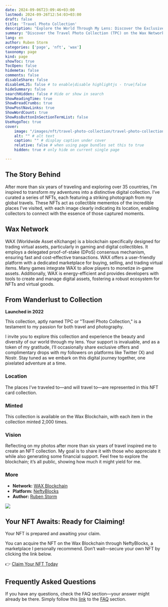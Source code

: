 ```yaml
---
date: 2024-09-06T23:09:46+03:00
lastmod: 2024-09-26T12:54:03+03:00
draft: false
title: 'Travel Photo Collection'
description: "Explore the World Through My Lens: Discover the Exclusive Travel Photo Collection on the Wax Network"
summary: "Discover the Travel Photo Collection (TPC) on the Wax Network, featuring exclusive NFTs that showcase captivating photographs from over 35 countries. Each NFT highlights a unique location, allowing collectors to connect with the beauty and diversity of the world."
lang: en
author: Ruben Storm
categories: ['page', 'nft', 'wax']
taxonomy: page
kind: page
showToc: true
TocOpen: false
hidemeta: false
comments: false
disableShare: false
disableHLJS: false # to enable|disable highlightjs - true|false
hideSummary: false
searchHidden: false # Hide or show in search
ShowReadingTime: true
ShowBreadCrumbs: true
ShowPostNavLinks: true
ShowWordCount: true
ShowRssButtonInSectionTermList: false
UseHugoToc: true
cover:
    image: "/images/nft/travel-photo-collection/travel-photo-collection-800x800.webp" # image path/url
    alt: "" # alt text
    caption: "" # display caption under cover
    relative: false # when using page bundles set this to true
    hidden: true # only hide on current single page

---
```


## The Story Behind

After more than six years of traveling and exploring over 35 countries, I’m inspired to transform my adventures into a distinctive digital collection. I’ve curated a series of NFTs, each featuring a striking photograph from my global travels. These NFTs act as collectible mementos of the incredible places I’ve visited, with each image clearly indicating its location, enabling collectors to connect with the essence of those captured moments.

## Wax Network

WAX (Worldwide Asset eXchange) is a blockchain specifically designed for trading virtual assets, particularly in gaming and digital collectibles. It employs a delegated proof-of-stake (DPoS) consensus mechanism, ensuring fast and cost-effective transactions. WAX offers a user-friendly platform with a dedicated marketplace for buying, selling, and trading virtual items. Many games integrate WAX to allow players to monetize in-game assets. Additionally, WAX is energy-efficient and provides developers with tools to create and manage digital assets, fostering a robust ecosystem for NFTs and virtual goods.

## From Wanderlust to Collection

**Launched in 2022**

This collection, aptly named TPC or "Travel Photo Collection," is a testament to my passion for both travel and photography.

I invite you to explore this collection and experience the beauty and diversity of our world through my lens. Your support is invaluable, and as a token of my gratitude, I’ll occasionally share exclusive offers and complimentary drops with my followers on platforms like Twitter (X) and Nostr. Stay tuned as we embark on this digital journey together, one pixelated adventure at a time.

### Location

The places I’ve traveled to—and will travel to—are represented in this NFT card collection.

### Minted

This collection is available on the Wax Blockchain, with each item in the collection minted 2,000 times.

### Vision

Reflecting on my photos after more than six years of travel inspired me to create an NFT collection. My goal is to share it with those who appreciate it while also generating some financial support. Feel free to explore the blockchain; it’s all public, showing how much it might yield for me.

### More

- **Network:** [WAX Blockchain][defWAXExplorer]
- **Platform:** [NeftyBlocks][defGetNftLink]
- **Author:** [Ruben Storm][defHomepageLink]


![][defNFTimage]

## Your NFT Awaits: Ready for Claiming!

Your NFT is prepared and awaiting your claim.

You can acquire the NFT on the Wax Blockchain through NeftyBlocks, a marketplace I personally recommend. Don’t wait—secure your own NFT by clicking the link below.

&#x1F449; [Claim Your NFT Today][defGetNftLink]

## Frequently Asked Questions

If you have any questions, check the FAQ section—your answer might already be there. Simply follow this [link][defFAQlink] to the [FAQ][defFAQlink] section.

[defGetNftLink]: https://neftyblocks.com/collection/travelphocol
[defFAQlink]: /en/faq
[defNFTimage]: /images/nft/travel-photo-collection/travel-photo-collection-2.webp
[defHomepageLink]: https://rubenstorm.github.io/
[defWAXExplorer]: https://waxblock.io/

